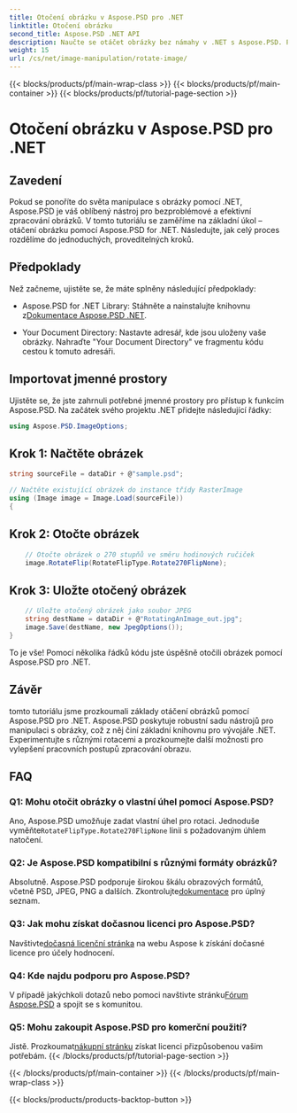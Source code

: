 ```yaml
---
title: Otočení obrázku v Aspose.PSD pro .NET
linktitle: Otočení obrázku
second_title: Aspose.PSD .NET API
description: Naučte se otáčet obrázky bez námahy v .NET s Aspose.PSD. Postupujte podle našeho podrobného návodu.
weight: 15
url: /cs/net/image-manipulation/rotate-image/
---
```


{{< blocks/products/pf/main-wrap-class >}}
{{< blocks/products/pf/main-container >}}
{{< blocks/products/pf/tutorial-page-section >}}

# Otočení obrázku v Aspose.PSD pro .NET

## Zavedení

Pokud se ponoříte do světa manipulace s obrázky pomocí .NET, Aspose.PSD je váš oblíbený nástroj pro bezproblémové a efektivní zpracování obrázků. V tomto tutoriálu se zaměříme na základní úkol – otáčení obrázku pomocí Aspose.PSD for .NET. Následujte, jak celý proces rozdělíme do jednoduchých, proveditelných kroků.

## Předpoklady

Než začneme, ujistěte se, že máte splněny následující předpoklady:

-  Aspose.PSD for .NET Library: Stáhněte a nainstalujte knihovnu z[Dokumentace Aspose.PSD .NET](https://reference.aspose.com/psd/net/).

- Your Document Directory: Nastavte adresář, kde jsou uloženy vaše obrázky. Nahraďte "Your Document Directory" ve fragmentu kódu cestou k tomuto adresáři.

## Importovat jmenné prostory

Ujistěte se, že jste zahrnuli potřebné jmenné prostory pro přístup k funkcím Aspose.PSD. Na začátek svého projektu .NET přidejte následující řádky:

```csharp
using Aspose.PSD.ImageOptions;
```

## Krok 1: Načtěte obrázek

```csharp
string sourceFile = dataDir + @"sample.psd";

// Načtěte existující obrázek do instance třídy RasterImage
using (Image image = Image.Load(sourceFile))
{
```

## Krok 2: Otočte obrázek

```csharp
    // Otočte obrázek o 270 stupňů ve směru hodinových ručiček
    image.RotateFlip(RotateFlipType.Rotate270FlipNone);
```

## Krok 3: Uložte otočený obrázek

```csharp
    // Uložte otočený obrázek jako soubor JPEG
    string destName = dataDir + @"RotatingAnImage_out.jpg";
    image.Save(destName, new JpegOptions());
}
```

To je vše! Pomocí několika řádků kódu jste úspěšně otočili obrázek pomocí Aspose.PSD pro .NET.

## Závěr

tomto tutoriálu jsme prozkoumali základy otáčení obrázků pomocí Aspose.PSD pro .NET. Aspose.PSD poskytuje robustní sadu nástrojů pro manipulaci s obrázky, což z něj činí základní knihovnu pro vývojáře .NET. Experimentujte s různými rotacemi a prozkoumejte další možnosti pro vylepšení pracovních postupů zpracování obrazu.

## FAQ

### Q1: Mohu otočit obrázky o vlastní úhel pomocí Aspose.PSD?

 Ano, Aspose.PSD umožňuje zadat vlastní úhel pro rotaci. Jednoduše vyměňte`RotateFlipType.Rotate270FlipNone` linii s požadovaným úhlem natočení.

### Q2: Je Aspose.PSD kompatibilní s různými formáty obrázků?

 Absolutně. Aspose.PSD podporuje širokou škálu obrazových formátů, včetně PSD, JPEG, PNG a dalších. Zkontrolujte[dokumentace](https://reference.aspose.com/psd/net/) pro úplný seznam.

### Q3: Jak mohu získat dočasnou licenci pro Aspose.PSD?

 Navštivte[dočasná licenční stránka](https://purchase.aspose.com/temporary-license/) na webu Aspose k získání dočasné licence pro účely hodnocení.

### Q4: Kde najdu podporu pro Aspose.PSD?

 V případě jakýchkoli dotazů nebo pomoci navštivte stránku[Fórum Aspose.PSD](https://forum.aspose.com/c/psd/34) a spojit se s komunitou.

### Q5: Mohu zakoupit Aspose.PSD pro komerční použití?

 Jistě. Prozkoumat[nákupní stránku](https://purchase.aspose.com/buy) získat licenci přizpůsobenou vašim potřebám.
{{< /blocks/products/pf/tutorial-page-section >}}

{{< /blocks/products/pf/main-container >}}
{{< /blocks/products/pf/main-wrap-class >}}

{{< blocks/products/products-backtop-button >}}
